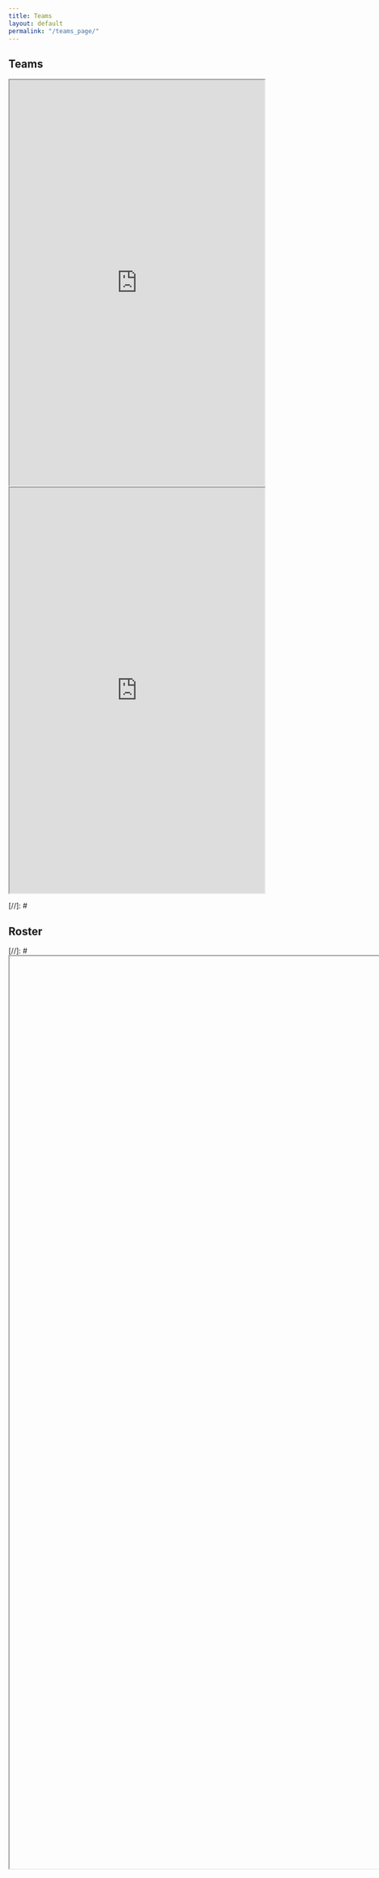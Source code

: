 ```yaml
---
title: Teams
layout: default
permalink: "/teams_page/"
---
```



<style> 
  iframe.teams { width: 100%; height: 800px; overflow: scroll; } 
  iframe.roster { width: 800px; height: 1800px; overflow: scroll; } 
</style>

<h2 id="teams" name="teams">Teams</h2>

<iframe class="teams" src="https://docs.google.com/spreadsheets/d/e/2PACX-1vT-ywdsNDGp4tpKpjD5RoTQs-a6Qazph37dLiu63w9kn7mi4S0T2l18VXmOf-gImIUnfbjl5L4-tzXR/pubhtml?widget=true&amp;headers=false"></iframe>

<iframe class="teams" src="https://docs.google.com/spreadsheets/d/e/2PACX-1vRjLEHkO0UOwLFBELXMPoFZkWPeTk3yo7Gg-O3NUhf1j2BebOrzPFIzuJRS2vVCOakaU8fTydg4kHj3/pubhtml?gid=0&amp;single=true&amp;widget=true&amp;headers=false"></iframe>


[//]: # <h2 id="roster" name="roster">Roster</h2>

[//]: # <iframe class="roster" src=""></iframe>
